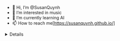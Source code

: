 - 👋 Hi, I’m @SusanQuynh
- 👀 I’m interested in music
- 🌱 I’m currently learning AI
- 📫 How to reach me[https://susanquynh.github.io/]

<details>
<!---
SusanQuynh/SusanQuynh is a ✨ special ✨ repository because its `README.md` (this file) appears on your GitHub profile.
You can click the Preview link to take a look at your changes.
--->
